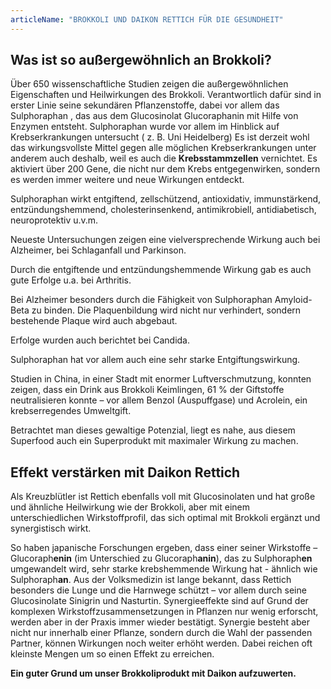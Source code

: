 ```yaml
---
articleName: "BROKKOLI UND DAIKON RETTICH FÜR DIE GESUNDHEIT"
---
```



## Was ist so außergewöhnlich an Brokkoli?

Über 650 wissenschaftliche Studien zeigen die außergewöhnlichen Eigenschaften und Heilwirkungen des Brokkoli. Verantwortlich dafür sind in erster Linie  seine sekundären Pflanzenstoffe, dabei vor allem das Sulphoraphan , das aus dem Glucosinolat Glucoraphanin mit Hilfe von Enzymen entsteht.
Sulphoraphan wurde vor allem im Hinblick auf Krebserkrankungen untersucht ( z. B. Uni Heidelberg)
Es ist derzeit wohl das wirkungsvollste Mittel gegen alle möglichen Krebserkrankungen unter anderem auch deshalb, weil es auch die **Krebsstammzellen** vernichtet. 
Es aktiviert über 200 Gene, die nicht nur dem Krebs entgegenwirken, sondern es werden immer weitere und neue Wirkungen  entdeckt.

Sulphoraphan wirkt  entgiftend, zellschützend, antioxidativ, immunstärkend, entzündungshemmend, cholesterinsenkend,  antimikrobiell,  antidiabetisch, neuroprotektiv  u.v.m.

Neueste Untersuchungen zeigen eine vielversprechende Wirkung auch bei Alzheimer, bei Schlaganfall und Parkinson.

Durch die entgiftende und entzündungshemmende Wirkung gab es auch gute Erfolge u.a. bei Arthritis.

Bei Alzheimer besonders durch die Fähigkeit von Sulphoraphan Amyloid-Beta zu binden. Die Plaquenbildung wird nicht nur verhindert, sondern bestehende Plaque wird auch abgebaut.

Erfolge wurden auch berichtet bei Candida.

Sulphoraphan hat vor allem auch eine sehr starke Entgiftungswirkung.

Studien in China, in einer Stadt mit enormer Luftverschmutzung, konnten zeigen, dass ein Drink aus Brokkoli Keimlingen, 61 % der Giftstoffe neutralisieren konnte – vor allem Benzol (Auspuffgase) und Acrolein, ein krebserregendes Umweltgift.


Betrachtet man dieses gewaltige Potenzial, liegt es nahe, aus diesem Superfood auch ein Superprodukt mit maximaler Wirkung zu machen.


## Effekt verstärken mit Daikon Rettich
Als Kreuzblütler ist Rettich ebenfalls voll mit Glucosinolaten und hat große und ähnliche  Heilwirkung wie der Brokkoli, aber mit einem unterschiedlichen Wirkstoffprofil, das sich optimal mit Brokkoli ergänzt und synergistisch wirkt.

So haben japanische Forschungen ergeben, dass einer seiner Wirkstoffe – Glucoraph**enin** (im Unterschied zu Glucoraph**anin**), das zu Sulphoraph**en** umgewandelt wird, sehr starke krebshemmende Wirkung hat - ähnlich wie Sulphoraph**an**. 
Aus der Volksmedizin ist lange bekannt, dass Rettich besonders die  Lunge und die Harnwege schützt – vor allem durch seine Glucosinolate Sinigrin und Nasturtin.
Synergieeffekte sind auf Grund der komplexen Wirkstoffzusammensetzungen in Pflanzen nur wenig erforscht, werden aber in der Praxis immer wieder bestätigt. 
Synergie besteht aber nicht nur innerhalb einer Pflanze, sondern durch die Wahl der passenden Partner, können Wirkungen noch weiter erhöht werden. Dabei reichen oft kleinste Mengen um so einen Effekt zu erreichen.

**Ein guter Grund um unser Brokkoliprodukt mit Daikon aufzuwerten.**